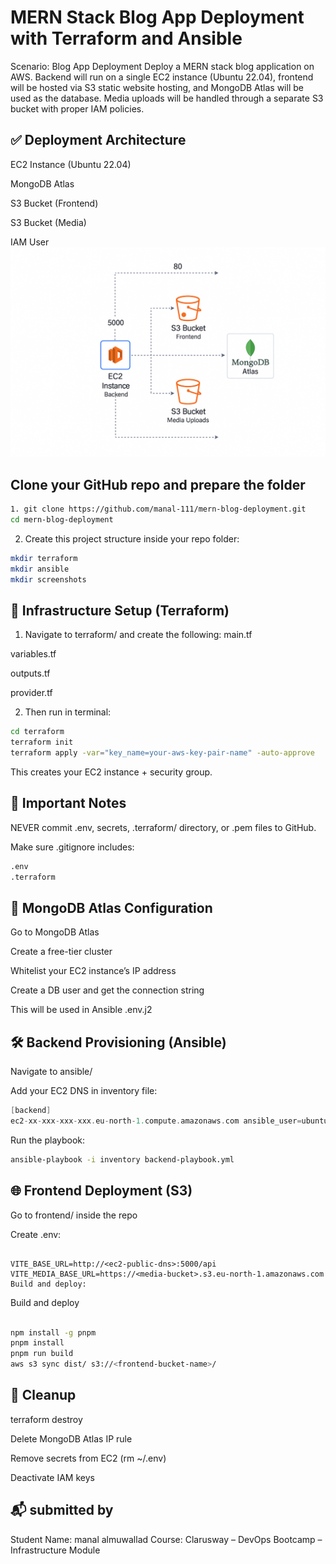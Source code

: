 # MERN Stack Blog App Deployment with Terraform and Ansible
Scenario: Blog App Deployment
Deploy a MERN stack blog application on AWS. Backend will run on a single EC2 instance (Ubuntu 22.04),
frontend will be hosted via S3 static website hosting, and MongoDB Atlas will be used as the database. Media
uploads will be handled through a separate S3 bucket with proper IAM policies.

## ✅ Deployment Architecture

EC2 Instance (Ubuntu 22.04)

MongoDB Atlas

S3 Bucket (Frontend)

S3 Bucket (Media)

IAM User
![Architecture Diagram](./architecture-diagram.png)
## Clone your GitHub repo and prepare the folder
 ```bash
1. git clone https://github.com/manal-111/mern-blog-deployment.git
cd mern-blog-deployment
 ```
2. Create this project structure inside your repo folder:
  ```bash
mkdir terraform
mkdir ansible
mkdir screenshots
 ```
## 🧱 Infrastructure Setup (Terraform)
1.  Navigate to terraform/ and create the following:
main.tf

variables.tf

outputs.tf

provider.tf

2. Then run in terminal:
 ```bash
cd terraform
terraform init
terraform apply -var="key_name=your-aws-key-pair-name" -auto-approve
 ```
This creates your EC2 instance + security group.
## 🚫 Important Notes
NEVER commit .env, secrets, .terraform/ directory, or .pem files to GitHub.

Make sure .gitignore includes:
  ```bash
.env
.terraform
 ```
## 🔐 MongoDB Atlas Configuration

Go to MongoDB Atlas

Create a free-tier cluster

Whitelist your EC2 instance’s IP address

Create a DB user and get the connection string

This will be used in Ansible .env.j2

## 🛠️ Backend Provisioning (Ansible)
Navigate to ansible/

Add your EC2 DNS in inventory file:
 ```swift
[backend]
ec2-xx-xxx-xxx-xxx.eu-north-1.compute.amazonaws.com ansible_user=ubuntu ansible_ssh_private_key_file=C:/Users/user/.ssh/key.pem
 ```
Run the playbook:
 ```bash
ansible-playbook -i inventory backend-playbook.yml
 ```
## 🌐 Frontend Deployment (S3)
Go to frontend/ inside the repo

Create .env:

 ```env

VITE_BASE_URL=http://<ec2-public-dns>:5000/api
VITE_MEDIA_BASE_URL=https://<media-bucket>.s3.eu-north-1.amazonaws.com
Build and deploy:
 ```
Build and deploy
 ```bash

npm install -g pnpm
pnpm install
pnpm run build
aws s3 sync dist/ s3://<frontend-bucket-name>/
 ```
## 🧹 Cleanup

terraform destroy

Delete MongoDB Atlas IP rule

Remove secrets from EC2 (rm ~/.env)

Deactivate IAM keys 
## 📬 submitted by
Student Name: manal almuwallad
Course: Clarusway – DevOps Bootcamp – Infrastructure Module
